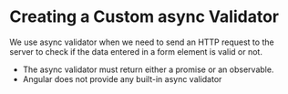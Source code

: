 # Creating a Custom async Validator
We use async validator when we need to send an HTTP request to the server to check if the data entered in a form element is valid or not.
- The async validator must return either a promise or an observable.
- Angular does not provide any built-in async validator